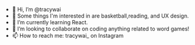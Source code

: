 - 👋 Hi, I’m @tracywai
- 👀 Some things I'm interested in are basketball,reading, and UX design.
- 🌱 I’m currently learning React.
- 💞️ I’m looking to collaborate on coding anything related to word games!
- 📫 How to reach me: tracywai_ on Instagram

<!---
tracywai/tracywai is a ✨ special ✨ repository because its `README.md` (this file) appears on your GitHub profile.
You can click the Preview link to take a look at your changes.
--->
